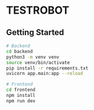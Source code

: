 # TESTROBOT

## Getting Started

```bash
# Backend
cd backend
python3 -m venv venv
source venv/bin/activate
pip install -r requirements.txt
uvicorn app.main:app --reload

# Frontend
cd frontend
npm install
npm run dev
